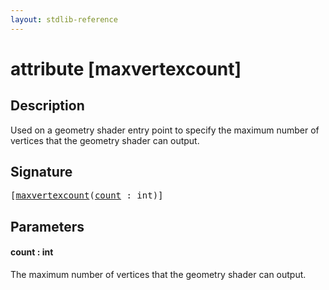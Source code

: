 ```yaml
---
layout: stdlib-reference
---
```


# attribute [maxvertexcount]

## Description

Used on a geometry shader entry point to specify the maximum number of vertices that the geometry shader can output.

## Signature

<pre>
[<a href="maxvertexcount.html">maxvertexcount</a>(<a href="maxvertexcount.html#decl-count" class="code_param">count</a> : <span class="code_keyword">int</span>)]
</pre>

## Parameters

####  <a id="decl-count"></a>count  : int
The maximum number of vertices that the geometry shader can output.


